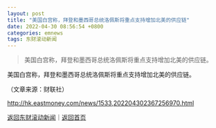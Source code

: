 ```yaml
---
layout: post
title: "美国白宫称，拜登和墨西哥总统洛佩斯将重点支持增加北美的供应链"
date: 2022-04-30 08:56:54 +0800
categories: emnews
tags: 东财滚动新闻
---
```

> 美国白宫称，拜登和墨西哥总统洛佩斯将重点支持增加北美的供应链。

<p>美国白宫称，拜登和墨西哥总统洛佩斯将重点支持增加北美的供应链。 </p><p class="em_media">（文章来源：财联社）</p>

<http://hk.eastmoney.com/news/1533,202204302367256970.html>

[返回东财滚动新闻](//finews.withounder.com/emnews/)｜[返回首页](//finews.withounder.com/)